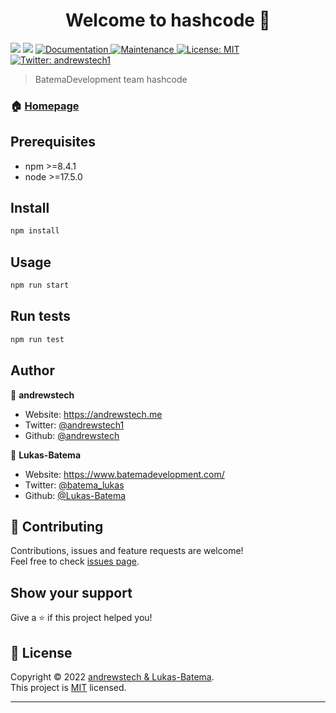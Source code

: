 <h1 align="center">Welcome to hashcode 👋</h1>
<p>
  <img src="https://img.shields.io/badge/npm-%3E%3D8.4.1-blue.svg" />
  <img src="https://img.shields.io/badge/node-%3E%3D17.5.0-blue.svg" />
  <a href="https://github.com/andrewstech/hashcode#readme" target="_blank">
    <img alt="Documentation" src="https://img.shields.io/badge/documentation-yes-brightgreen.svg" />
  </a>
  <a href="https://github.com/andrewstech/hashcode/graphs/commit-activity" target="_blank">
    <img alt="Maintenance" src="https://img.shields.io/badge/Maintained%3F-no-red.svg" />
  </a>
  <a href="https://github.com/andrewstech/hashcode/blob/master/LICENSE" target="_blank">
    <img alt="License: MIT" src="https://img.shields.io/github/license/andrewstech/hashcode" />
  </a>
  <a href="https://twitter.com/andrewstech1" target="_blank">
    <img alt="Twitter: andrewstech1" src="https://img.shields.io/twitter/follow/andrewstech1.svg?style=social" />
  </a>
</p>

> BatemaDevelopment team hashcode

### 🏠 [Homepage](https://github.com/andrewstech/hashcode#readme)

## Prerequisites

- npm >=8.4.1
- node >=17.5.0

## Install

```sh
npm install
```

## Usage

```sh
npm run start
```

## Run tests

```sh
npm run test
```

## Author

👤 **andrewstech**

* Website: https://andrewstech.me
* Twitter: [@andrewstech1](https://twitter.com/andrewstech1)
* Github: [@andrewstech](https://github.com/andrewstech)


👤 **Lukas-Batema**

* Website: https://www.batemadevelopment.com/
* Twitter: [@batema_lukas](https://twitter.com/batema_lukas)
* Github: [@Lukas-Batema](https://github.com/Lukas-Batema)

## 🤝 Contributing

Contributions, issues and feature requests are welcome!<br />Feel free to check [issues page](https://github.com/andrewstech/hashcode/issues). 

## Show your support

Give a ⭐️ if this project helped you!

## 📝 License

Copyright © 2022 [andrewstech & Lukas-Batema](https://github.com/andrewstech).<br />
This project is [MIT](https://github.com/andrewstech/hashcode/blob/master/LICENSE) licensed.

***
